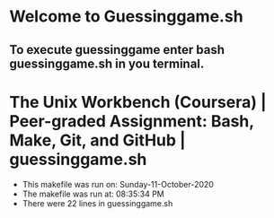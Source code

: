 # **Welcome to Guessinggame.sh**
## To execute guessinggame enter bash guessinggame.sh in you terminal.
# The Unix Workbench (Coursera) | Peer-graded Assignment: Bash, Make, Git, and GitHub | guessinggame.sh
* This makefile was run on: Sunday-11-October-2020
* The makefile was run at: 08:35:34 PM
* There were 22 lines in guessinggame.sh
